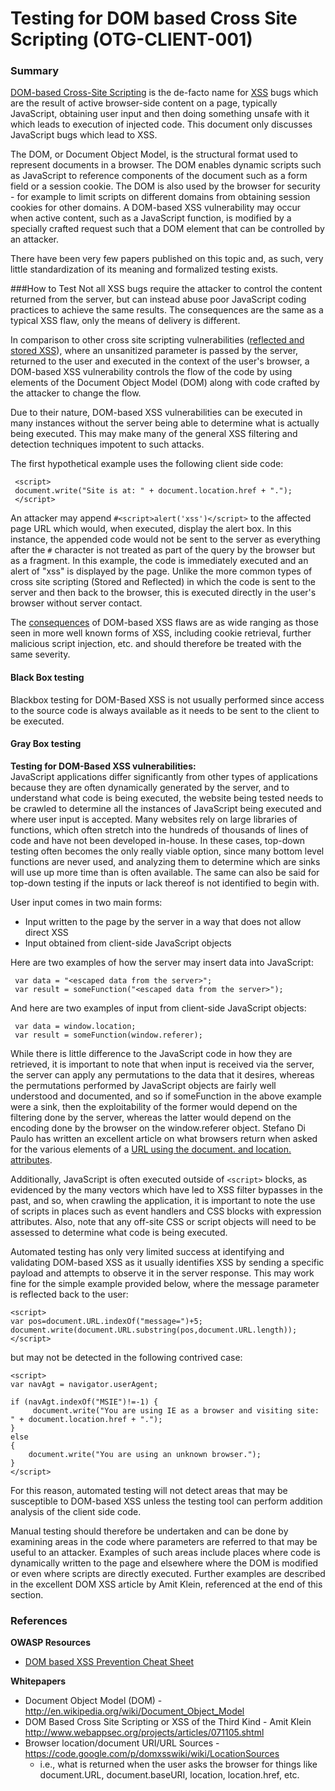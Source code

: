 # Testing for DOM based Cross Site Scripting (OTG-CLIENT-001)


### Summary
[DOM-based Cross-Site Scripting](https://www.owasp.org/index.php/DOM_Based_XSS) is the de-facto name for [XSS](https://www.owasp.org/index.php/XSS) bugs which are the result of active browser-side content on a page, typically JavaScript, obtaining user input and then doing something unsafe with it which leads to execution of injected code. This document only discusses JavaScript bugs which lead to XSS.


The DOM, or Document Object Model, is the structural format used to represent documents in a browser. The DOM enables dynamic scripts such as JavaScript to reference components of the document such as a form field or a session cookie. The DOM is also used by the browser for security - for example to limit scripts on different domains from obtaining session cookies for other domains. A DOM-based XSS vulnerability may occur when active content, such as a JavaScript function, is modified by a specially crafted request such that a DOM element that can be controlled by an attacker.


There have been very few papers published on this topic and, as such, very little standardization of its meaning and formalized testing exists.


###How to Test
Not all XSS bugs require the attacker to control the content returned from the server, but can instead abuse poor JavaScript coding practices to achieve the same results. The consequences are the same as a typical XSS flaw, only the means of delivery is different.


In comparison to other cross site scripting vulnerabilities ([reflected and stored XSS](https://www.owasp.org/index.php/XSS#Stored_and_Reflected_XSS_Attacks)), where an unsanitized parameter is passed by the server, returned to the user and executed in the context of the user's browser, a DOM-based XSS vulnerability controls the flow of the code by using elements of the Document Object Model (DOM) along with code crafted by the attacker to change the flow.


Due to their nature, DOM-based XSS vulnerabilities can be executed in many instances without the server being able to determine what is actually being executed. This may make many of the general XSS filtering and detection techniques impotent to such attacks.


The first hypothetical example uses the following client side code:
```
 <script>
 document.write("Site is at: " + document.location.href + ".");
 </script>
```

An attacker may append `#<script>alert('xss')</script>` to the affected page URL which would, when executed, display the alert box. In this instance, the appended code would not be sent to the server as everything after the `#` character is not treated as part of the query by the browser but as a fragment. In this example, the code is immediately executed and an alert of "xss" is displayed by the page.  Unlike the more common types of cross site scripting (Stored and Reflected) in which the code is sent to the server and then back to the browser, this is executed directly in the user's browser without server contact.


The [consequences](https://www.owasp.org/index.php/XSS#XSS_Attack_Consequences) of DOM-based XSS flaws are as wide ranging as those seen in more well known forms of XSS, including cookie retrieval, further malicious script injection, etc. and should therefore be treated with the same severity.


#### Black Box testing
Blackbox testing for DOM-Based XSS is not usually performed since access to the source code is always available as it needs to be sent to the client to be executed.<br>


#### Gray Box testing
**Testing for DOM-Based XSS vulnerabilities:**<br>
JavaScript applications differ significantly from other types of applications because they are often dynamically generated by the server, and to understand what code is being executed, the website being tested needs to be crawled to determine all the instances of JavaScript being executed and where user input is accepted. Many websites rely on large libraries of functions, which often stretch into the hundreds of thousands of lines of code and have not been developed in-house. In these cases, top-down testing often becomes the only really viable option, since many bottom level functions are never used, and analyzing them to determine which are sinks will use up more time than is often available. The same can also be said for top-down testing if the inputs or lack thereof is not identified to begin with.


User input comes in two main forms:

* Input written to the page by the server in a way that does not allow direct XSS
* Input obtained from client-side JavaScript objects


Here are two examples of how the server may insert data into JavaScript:
```
 var data = "<escaped data from the server>";
 var result = someFunction("<escaped data from the server>");
```

And here are two examples of input from client-side JavaScript objects:
```
 var data = window.location;
 var result = someFunction(window.referer);
```

While there is little difference to the JavaScript code in how they are retrieved, it is important to note that when input is received via the server, the server can apply any permutations to the data that it desires, whereas the permutations performed by JavaScript objects are fairly well understood and documented, and so if someFunction in the above example were a sink, then the exploitability of the former would depend on the filtering done by the server, whereas the latter would depend on the encoding done by the browser on the window.referer object. Stefano Di Paulo has written an excellent article on what browsers return when asked for the various elements of a [URL using the document. and location. attributes](https://code.google.com/p/domxsswiki/wiki/LocationSources).


Additionally, JavaScript is often executed outside of `<script>` blocks, as evidenced by the many vectors which have led to XSS filter bypasses in the past, and so, when crawling the application, it is important to note the use of scripts in places such as event handlers and CSS blocks with expression attributes. Also, note that any off-site CSS or script objects will need to be assessed to determine what code is being executed.


Automated testing has only very limited success at identifying and validating DOM-based XSS as it usually identifies XSS by sending a specific payload and attempts to observe it in the server response. This may work fine for the simple example provided below, where the message parameter is reflected back to the user:

```
<script>
var pos=document.URL.indexOf("message=")+5;
document.write(document.URL.substring(pos,document.URL.length));
</script>
```


but may not be detected in the following contrived case:

```
<script>
var navAgt = navigator.userAgent;

if (navAgt.indexOf("MSIE")!=-1) {
     document.write("You are using IE as a browser and visiting site: " + document.location.href + ".");
}
else
{
    document.write("You are using an unknown browser.");
}
</script>
```


For this reason, automated testing will not detect areas that may be susceptible to DOM-based XSS unless the testing tool can perform addition analysis of the client side code.


Manual testing should therefore be undertaken and can be done by examining areas in the code where parameters are referred to that may be useful to an attacker. Examples of such areas include places where code is dynamically written to the page and elsewhere where the DOM is modified or even where scripts are directly executed. Further examples are described in the excellent DOM XSS article by Amit Klein, referenced at the end of this section.


### References
**OWASP Resources**<br>
* [DOM based XSS Prevention Cheat Sheet](https://www.owasp.org/index.php/DOM_based_XSS_Prevention_Cheat_Sheet)

**Whitepapers**<br>
* Document Object Model (DOM) - http://en.wikipedia.org/wiki/Document_Object_Model
* DOM Based Cross Site Scripting or XSS of the Third Kind - Amit Klein http://www.webappsec.org/projects/articles/071105.shtml
* Browser location/document URI/URL Sources - https://code.google.com/p/domxsswiki/wiki/LocationSources
    - i.e., what is returned when the user asks the browser for things like document.URL, document.baseURI, location, location.href, etc.
